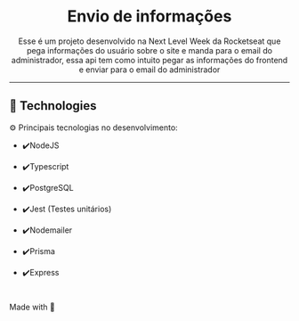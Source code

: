  <h1 align="center">Envio de informações</h1>

<p align="center">Esse é um projeto desenvolvido na Next Level Week da Rocketseat que pega informações do usuário sobre o site e manda para o email do administrador, essa api tem como intuito pegar as informações do frontend e enviar para o email do administrador</p>

---

## 🚀 Technologies

⚙️ Principais tecnologias no desenvolvimento:

- ✔️NodeJS

- ✔️Typescript

- ✔️PostgreSQL

- ✔️Jest (Testes unitários)

- ✔️Nodemailer

- ✔️Prisma

- ✔️Express

#

Made with 💙

